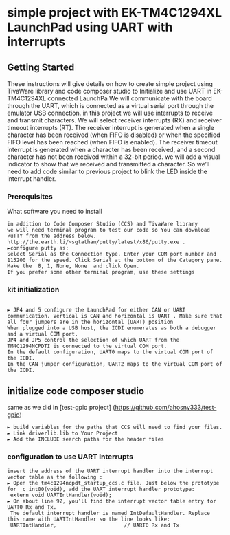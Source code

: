 # simple project with EK-TM4C1294XL LaunchPad using UART with interrupts



## Getting Started


These instructions will give details on how to create simple project using TivaWare library and code composer studio to Initialize and use UART in EK-TM4C1294XL connected LaunchPa
We will communicate with the board through the UART, which is connected as a virtual serial port through the emulator USB connection.
in this project we will use interrupts to receive and transmit characters. 
We will select receiver interrupts (RX) and receiver timeout interrupts (RT).
The receiver interrupt is generated when a single character has been received (when FIFO is disabled) or when the specified FIFO level has been reached (when FIFO is enabled). 
The receiver timeout interrupt is generated when a character has been received, and a second character has not been received within a 32-bit period.
we will add a visual indicator to show that we received and transmitted a character. So we’ll need to add code similar to previous project to blink the LED inside the interrupt handler. 


### Prerequisites

What software you need to install 

```
in addition to Code Composer Studio (CCS) and TivaWare library 
we will need terminal program to test our code so You can download PuTTY from the address below.  
http://the.earth.li/~sgtatham/putty/latest/x86/putty.exe .
►configure putty as:
Select Serial as the Connection type. Enter your COM port number and 115200 for the speed. Click Serial at the bottom of the Category pane.  Make the  8, 1, None, None  and click Open.  
If you prefer some other terminal program, use these settings
```


### kit initialization
```

► JP4 and 5 configure the LaunchPad for either CAN or UART communication. Vertical is CAN and horizontal is UART . Make sure that all four jumpers are in the horizontal (UART) position 
When plugged into a USB host, the ICDI enumerates as both a debugger and a virtual COM port. 
JP4 and JP5 control the selection of which UART from the TM4C1294NCPDTI is connected to the virtual COM port.
In the default configuration, UART0 maps to the virtual COM port of the ICDI.
In the CAN jumper configuration, UART2 maps to the virtual COM port of the ICDI.
```


## initialize code composer studio

same as we did in [test-gpio project] (https://github.com/ahosny333/test-gpio)
```
► build variables for the paths that CCS will need to find your files.
► Link driverlib.lib to Your Project 
► Add the INCLUDE search paths for the header files 
 ```

### configuration to use UART Interrupts 
```
insert the address of the UART interrupt handler into the interrupt vector table as the following : 
► Open the tm4c1294ncpdt_startup_ccs.c file. Just below the prototype for _c_int00(void), add the UART interrupt handler prototype:
 extern void UARTIntHandler(void); 
► On about line 92, you’ll find the interrupt vector table entry for UART0 Rx and Tx.
 The default interrupt handler is named IntDefaultHandler. Replace this name with UARTIntHandler so the line looks like:
 UARTIntHandler,                      // UART0 Rx and Tx   

```


